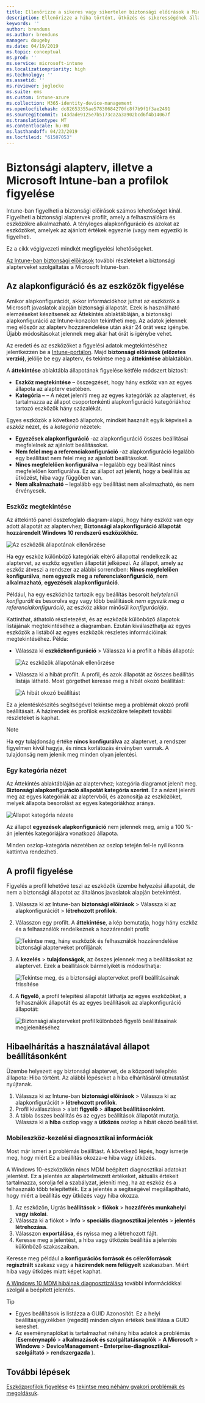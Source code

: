 ```yaml
---
title: Ellenőrizze a sikeres vagy sikertelen biztonsági előírások a Microsoft Intune – Azure |} A Microsoft Docs
description: Ellenőrizze a hiba történt, ütközés és sikerességének állapotát, amikor a biztonsági előírások telepítése felhasználók és eszközök a Microsoft Intune mobileszköz-kezelést. Hibaelhárítás a naplókba, és a jelentési szolgáltatások használatával az Intune-ban való használatáról.
keywords: ''
author: brenduns
ms.author: brenduns
manager: dougeby
ms.date: 04/19/2019
ms.topic: conceptual
ms.prod: ''
ms.service: microsoft-intune
ms.localizationpriority: high
ms.technology: ''
ms.assetid: ''
ms.reviewer: joglocke
ms.suite: ems
ms.custom: intune-azure
ms.collection: M365-identity-device-management
ms.openlocfilehash: dc82653355ae57830684270fc8f7b9f1f3ae2491
ms.sourcegitcommit: 143dade9125e7b5173ca2a3a902bcd6f4b14067f
ms.translationtype: MT
ms.contentlocale: hu-HU
ms.lasthandoff: 04/23/2019
ms.locfileid: "61507053"
---
```

# <a name="monitor-security-baseline-and-profiles-in-microsoft-intune"></a>Biztonsági alapterv, illetve a Microsoft Intune-ban a profilok figyelése  

Intune-ban figyelheti a biztonsági előírások számos lehetőséget kínál. Figyelheti a biztonsági alaptervek profilt, amely a felhasználókra és eszközökre alkalmazható. A tényleges alapkonfiguráció és azokat az eszközöket, amelyek az ajánlott értékek egyeznie (vagy nem egyezik) is figyelheti.

Ez a cikk végigvezeti mindkét megfigyelési lehetőségeket.

[Az Intune-ban biztonsági előírások](security-baselines.md) további részleteket a biztonsági alapterveket szolgáltatás a Microsoft Intune-ban.

## <a name="monitor-the-baseline-and-your-devices"></a>Az alapkonfiguráció és az eszközök figyelése  

Amikor alapkonfigurációt, akkor információkhoz juthat az eszközök a Microsoft javaslatok alapján biztonsági állapotát. Ezek is használható elemzéseket készítsenek az Áttekintés ablaktábláján, a biztonsági alapkonfiguráció az Intune-konzolon tekintheti meg.  Az adatok jelennek meg először az alapterv hozzárendelése után akár 24 órát vesz igénybe. Újabb módosításokat jelennek meg akár hat órát is igénybe vehet.  

Az eredeti és az eszközöket a figyelési adatok megtekintéséhez jelentkezzen be a [Intune-portálon](https://aka.ms/intuneportal). Majd **biztonsági előírások (előzetes verzió)**, jelölje be egy alapterv, és tekintse meg a **áttekintése** ablaktáblán.

A **áttekintése** ablaktábla állapotának figyelése kétféle módszert biztosít:
- **Eszköz megtekintése** – összegzését, hogy hány eszköz van az egyes állapota az alapterv esetében.  
- **Kategória –** – A nézet jeleníti meg az egyes kategóriák az alaptervet, és tartalmazza az állapot csoportonkénti alapkonfiguráció kategóriákhoz tartozó eszközök hány százalékát. 

Egyes eszközök a következő állapotok, mindkét használt egyik képviseli a *eszköz* nézet, és a *kategória* nézetek:  
- **Egyezések alapkonfiguráció** -az alapkonfiguráció összes beállításai megfelelnek az ajánlott beállításokat.
- **Nem felel meg a referenciakonfiguráció** -az alapkonfiguráció legalább egy beállítást nem felel meg az ajánlott beállításokat.
- **Nincs megfelelően konfigurálva** – legalább egy beállítást nincs megfelelően konfigurálva. Ez az állapot azt jelenti, hogy a beállítás az ütközést, hiba vagy függőben van.
- **Nem alkalmazható** – legalább egy beállítást nem alkalmazható, és nem érvényesek.


### <a name="device-view"></a>Eszköz megtekintése
Az áttekintő panel összefoglaló diagram-alapú, hogy hány eszköz van egy adott állapotát az alaptervhez; **Biztonsági alapkonfiguráció állapotát hozzárendelt Windows 10 rendszerű eszközökhöz**.  

![Az eszközök állapotának ellenőrzése](./media/security-baselines-monitor/overview.png)

Ha egy eszköz különböző kategóriák eltérő állapottal rendelkezik az alaptervet, az eszköz egyetlen állapotát jelképezi. Az állapot, amely az eszköz átveszi a rendszer az alábbi sorrendben: **Nincs megfelelően konfigurálva**, **nem egyezik meg a referenciakonfiguráció**, **nem alkalmazható**, **egyezések alapkonfiguráció**.  

Például, ha egy eszközhöz tartozik egy beállítás besorolt *helytelenül konfigurált* és besorolva egy vagy több beállítások *nem egyezik meg a referenciakonfiguráció*, az eszköz akkor minősül *konfigurációja*.  

Kattinthat, áthatoló részletezést, és az eszközök különböző állapotok listájának megtekintéséhez a diagramban. Ezután kiválaszthatja az egyes eszközök a listából az egyes eszközök részletes információinak megtekintéséhez. Példa:
- Válassza ki **eszközkonfiguráció** > Válassza ki a profilt a hibás állapotú:

  ![Az eszközök állapotának ellenőrzése](./media/security-baselines-monitor/device-configuration-profile-list.png)

- Válassza ki a hibát profilt. A profil, és azok állapotát az összes beállítás listája látható. Most görgethet keresse meg a hibát okozó beállítást:

  ![A hibát okozó beállítást](./media/security-baselines-monitor/profile-with-error-status.png)

Ez a jelentéskészítés segítségével tekintse meg a problémát okozó profil beállításait. A házirendek és profilok eszközökre telepített további részleteket is kaphat.

> [!NOTE]
> Ha egy tulajdonság értéke **nincs konfigurálva** az alaptervet, a rendszer figyelmen kívül hagyja, és nincs korlátozás érvényben vannak. A tulajdonság nem jelenik meg minden olyan jelentési.

### <a name="per-category-view"></a>Egy kategória nézet
Az Áttekintés ablaktábláján az alaptervhez; kategória diagramot jelenít meg. **Biztonsági alapkonfiguráció állapotát kategória szerint**.  Ez a nézet jeleníti meg az egyes kategóriák az alaptervből, és azonosítja az eszközöket, melyek állapota besorolást az egyes kategóriákhoz aránya. 
 
![Állapot kategória nézete](./media/security-baselines-monitor/monitor-baseline-per-category.png)

Az állapot **egyezések alapkonfiguráció** nem jelennek meg, amíg a 100 %-án jelentés kategóriájára vonatkozó állapota.   

Minden oszlop-kategória nézetében az oszlop tetején fel-le nyíl ikonra kattintva rendezheti.  


## <a name="monitor-the-profile"></a>A profil figyelése

Figyelés a profil lehetővé teszi az eszközök üzembe helyezési állapotát, de nem a biztonsági állapotot az általános javaslatok alapján betekintést.

1. Válassza ki az Intune-ban **biztonsági előírások** > Válassza ki az alapkonfigurációt > **létrehozott profilok**.

2. Válasszon egy profilt. A **áttekintése**, a kép bemutatja, hogy hány eszköz és a felhasználók rendelkeznek a hozzárendelt profil:

    ![Tekintse meg, hány eszközök és felhasználók hozzárendelése biztonsági alapterveket profiljának](./media/security-baselines-monitor/existing-profile-overview.png)

3. A **kezelés** > **tulajdonságok**, az összes jelennek meg a beállításokat az alaptervet. Ezek a beállítások bármelyikét is módosíthatja:

    ![Tekintse meg, és a biztonsági alapterveket profil beállításainak frissítése](./media/security-baselines-monitor/manage-settings.png)

4. A **figyelő**, a profil telepítési állapotát láthatja az egyes eszközöket, a felhasználók állapotát és az egyes beállítások az alapkonfiguráció állapotát:

    ![Biztonsági alapterveket profil különböző figyelő beállításainak megjelenítéséhez](./media/security-baselines-monitor/monitor-status-options.png)

## <a name="troubleshoot-using-per-setting-status"></a>Hibaelhárítás a használatával állapot beállításonként

Üzembe helyezett egy biztonsági alaptervet, de a központi telepítés állapota: Hiba történt. Az alábbi lépéseket a hiba elhárításáról útmutatást nyújtanak.

1. Válassza ki az Intune-ban **biztonsági előírások** > Válassza ki az alapkonfigurációt > **létrehozott profilok**.
2. Profil kiválasztása > alatt **figyelő** > **állapot beállításonként**.
3. A tábla összes beállítás és az egyes beállítások állapotát mutatja. Válassza ki a **hiba** oszlop vagy a **ütközés** oszlop a hibát okozó beállítást.

### <a name="mdm-diagnostic-information"></a>Mobileszköz-kezelési diagnosztikai információk

Most már ismeri a problémás beállítást. A következő lépés, hogy ismerje meg, hogy miért Ez a beállítás okozza-e hiba vagy ütközés. 

A Windows 10-eszközökön nincs MDM beépített diagnosztikai adatokat jelentést. Ez a jelentés az alapértelmezett értékeket, aktuális értékeit tartalmazza, sorolja fel a szabályzat, jeleníti meg, ha az eszköz és a felhasználó több telepítették. Ez a jelentés a segítségével megállapítható, hogy miért a beállítás egy ütközés vagy hiba okozza.

1. Az eszközön, Ugrás **beállítások** > **fiókok** > **hozzáférés munkahelyi vagy iskolai**.
2. Válassza ki a fiókot > **Info** > **speciális diagnosztikai jelentés** > **jelentés létrehozása**.
3. Válasszon **exportálása**, és nyissa meg a létrehozott fájlt.
4. Keresse meg a jelentést, a hiba vagy ütközés beállítás a jelentés különböző szakaszaiban.

  Keresse meg például a **konfigurációs források és célerőforrások regisztrált** szakasz vagy a **házirendek nem felügyelt** szakaszban. Miért hiba vagy ütközés miatt képet kaphat.

[A Windows 10 MDM hibáinak diagnosztizálása](https://docs.microsoft.com/windows/client-management/mdm/diagnose-mdm-failures-in-windows-10) további információkkal szolgál a beépített jelentés.

> [!TIP]
> - Egyes beállítások is listázza a GUID Azonosítót. Ez a helyi beállításjegyzékben (regedit) minden olyan értékek beállítása a GUID kereshet.
> - Az eseménynaplókat is tartalmazhat néhány hiba adatok a problémás (**Eseménynapló** > **alkalmazások és szolgáltatásnaplók**  >   **A Microsoft** > **Windows** > **DeviceManagement – Enterprise-diagnosztikai-szolgáltató** > **rendszergazda** ).

## <a name="next-steps"></a>További lépések

[Eszközprofilok figyelése](device-profile-monitor.md) és [tekintse meg néhány gyakori problémák és megoldásuk](device-profile-troubleshoot.md).
